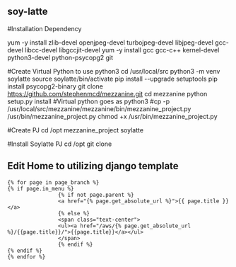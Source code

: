 ## soy-latte

#Installation Dependency

yum -y install zlib-devel openjpeg-devel turbojpeg-devel libjpeg-devel gcc-devel libcc-devel libgccjit-devel
yum -y install gcc gcc-c++ kernel-devel python3-devel python-psycopg2 git

#Create Virtual Python to use python3
cd /usr/local/src
python3 -m venv soylatte
source soylatte/bin/activate
pip install --upgrade setuptools
pip install psycopg2-binary
git clone https://github.com/stephenmcd/mezzanine.git
cd mezzanine
python setup.py install #Virtual python goes as python3
#cp -p  /usr/local/src/mezzanine/mezzanine/bin/mezzanine_project.py  /usr/bin/mezzanine_project.py
chmod +x /usr/bin/mezzanine_project.py

#Create PJ
cd /opt
mezzanine_project soylatte

#Install Soylatte PJ
cd /opt
git clone

## Edit Home to utilizing django template
    {% for page in page_branch %}
    {% if page.in_menu %}
                    {% if not page.parent %}
                    <a href="{% page.get_absolute_url %}">{{ page.title }}</a>
                    {% else %}
                    <span class="text-center">
                    <ul><a href="/aws/{% page.get_absolute_url %}/{{page.title}}/">{{page.title}}</a></ul>
                    </span>
                    {% endif %}
    {% endif %}
    {% endfor %}
